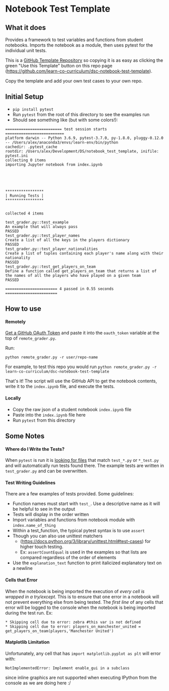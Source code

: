 # Notebook Test Template

## What it does
Provides a framework to test variables and functions from student notebooks. Imports the notebook as a module, then uses pytest for the individual unit tests.

This is a [GitHub Template Repository](https://help.github.com/en/github/creating-cloning-and-archiving-repositories/creating-a-repository-from-a-template) so copying it is as easy as clicking the green "Use this Template" button on this repo page (https://github.com/learn-co-curriculum/dsc-notebook-test-template).

Copy the template and add your own test cases to your own repo.

## Initial Setup
* `pip install pytest`
* Run `pytest` from the root of this directory to see the examples run
* Should see something like (but with some colors!):

```
========================= test session starts ==========================
platform darwin -- Python 3.6.9, pytest-3.7.0, py-1.8.0, pluggy-0.12.0 -- /Users/alex/anaconda3/envs/learn-env/bin/python
cachedir: .pytest_cache
rootdir: /Users/alex/Development/DS/notebook_test_template, inifile: pytest.ini
collecting 0 items                                                     importing Jupyter notebook from index.ipynb





*****************
| Running Tests |
*****************


collected 4 items                                                      

test_grader.py::test_example
An example that will always pass
PASSED
test_grader.py::test_player_names
Create a list of all the keys in the players dictionary
PASSED
test_grader.py::test_player_nationalities
Create a list of tuples containing each player's name along with their nationality
PASSED
test_grader.py::test_get_players_on_team
Define a function called get_players_on_team that returns a list of the names of all the players who have played on a given team
PASSED

======================= 4 passed in 0.55 seconds =======================
```

## How to use

#### Remotely
[Get a GitHub OAuth Token](https://github.com/settings/tokens) and paste it into the `oauth_token` variable at the top of `remote_grader.py`.

Run:

```
python remote_grader.py -r user/repo-name
```

For example, to test this repo you would run `python remote_grader.py -r learn-co-curriculum/dsc-notebook-test-template`

That's it! The script will use the GitHub API to get the notebook contents, write it to the `index.ipynb` file, and execute the tests.

#### Locally
* Copy the raw json of a student notebook `index.ipynb` file
* Paste into the `index.ipynb` file here
* Run `pytest` from this directory

## Some Notes

#### Where do I Write the Tests?
When `pytest` is run it is [looking for files](https://docs.pytest.org/en/latest/goodpractices.html#test-discovery) that match `test_*.py` or `*_test.py` and will automatically run tests found there. The example tests are written in `test_grader.py` and can be overwritten.

#### Test Writing Guidelines

There are a few examples of tests provided. Some guidelines:

* Function names must start with `test_`. Use a descriptive name as it will be helpful to see in the output
* Tests will display in the order written
* Import variables and functions from notebook module with `index.name_of_thing`
* Within a test_function, the typical pytest syntax is to use `assert`
* Though you can also use unittest matchers
	* (https://docs.python.org/3/library/unittest.html#test-cases) for higher touch testing.  
	* Ex: `assertCountEqual` is used in the examples so that lists are compared regardless of the order of elements
* Use the `explanation_text` function to print italicized explanatory text on a newline

#### Cells that Error
When the notebook is being imported the execution of *every cell is wrapped in a try/except*. This is to ensure that one error in a notebook will not prevent everything else from being tested. The *first line* of any cells that error will be logged to the console when the notebook is being imported during the test run. Ex:

```
* Skipping cell due to error: zebra #this var is not defined
* Skipping cell due to error: players_on_manchester_united = get_players_on_team(players,'Manchester United')
```

#### Matplotlib Limitation
Unfortunately, any cell that has `import matplotlib.pyplot as plt` will error with:

```
NotImplementedError: Implement enable_gui in a subclass
```

since inline graphics are not supported when executing IPython from the console as we are doing here :/
